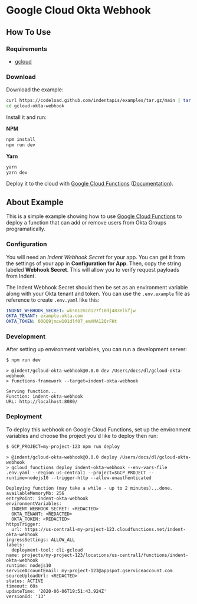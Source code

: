 # Google Cloud Okta Webhook

## How To Use

### Requirements

- [gcloud](https://cloud.google.com/sdk/gcloud)

### Download

Download the example:

```bash
curl https://codeload.github.com/indentapis/examples/tar.gz/main | tar -xz --strip=2 examples-main/webhooks/gcloud-okta-webhook
cd gcloud-okta-webhook
```

Install it and run:

**NPM**

```bash
npm install
npm run dev
```

**Yarn**

```bash
yarn
yarn dev
```

Deploy it to the cloud with [Google Cloud Functions](https://cloud.google.com/functions) ([Documentation](https://cloud.google.com/functions/docs)).

## About Example

This is a simple example showing how to use [Google Cloud Functions](https://cloud.google.com/functions) to deploy a function that can add or remove users from Okta Groups programatically.

### Configuration

You will need an _Indent Webhook Secret_ for your app. You can get it from the settings of your app in **Configuration for App**. Then, copy the string labeled **Webhook Secret**. This will allow you to verify request payloads from Indent.

The Indent Webhook Secret should then be set as an environment variable along with your Okta tenant and token. You can use the `.env.example` file as reference to create `.env.yaml` like this:

```yaml
INDENT_WEBHOOK_SECRET: wks012m1d127f10dj483elkfjw
OKTA_TENANT: example.okta.com
OKTA_TOKEN: 00QQ9jmcw101dlf07_emXMA12QrFHt
```

### Development

After setting up environment variables, you can run a development server:

```bash
$ npm run dev
```

```
> @indent/gcloud-okta-webhook@0.0.0 dev /Users/docs/dl/gcloud-okta-webhook
> functions-framework --target=indent-okta-webhook

Serving function...
Function: indent-okta-webhook
URL: http://localhost:8080/
```

### Deployment

To deploy this webhook on Google Cloud Functions, set up the environment variables and choose the project you'd like to deploy then run:

```bash
$ GCP_PROJECT=my-project-123 npm run deploy
```

```
> @indent/gcloud-okta-webhook@0.0.0 deploy /Users/docs/dl/gcloud-okta-webhook
> gcloud functions deploy indent-okta-webhook --env-vars-file .env.yaml --region us-central1 --project=$GCP_PROJECT --runtime=nodejs10 --trigger-http --allow-unauthenticated

Deploying function (may take a while - up to 2 minutes)...done.
availableMemoryMb: 256
entryPoint: indent-okta-webhook
environmentVariables:
  INDENT_WEBHOOK_SECRET: <REDACTED>
  OKTA_TENANT: <REDACTED>
  OKTA_TOKEN: <REDACTED>
httpsTrigger:
  url: https://us-central1-my-project-123.cloudfunctions.net/indent-okta-webhook
ingressSettings: ALLOW_ALL
labels:
  deployment-tool: cli-gcloud
name: projects/my-project-123/locations/us-central1/functions/indent-okta-webhook
runtime: nodejs10
serviceAccountEmail: my-project-123@appspot.gserviceaccount.com
sourceUploadUrl: <REDACTED>
status: ACTIVE
timeout: 60s
updateTime: '2020-06-06T19:51:43.924Z'
versionId: '13'
```
